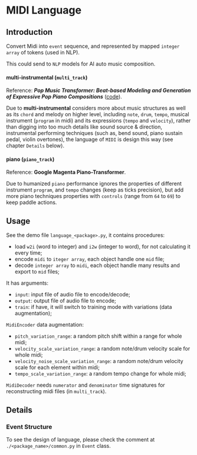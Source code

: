# MIDI Language

## Introduction

Convert Midi into `event` sequence, and represented by mapped `integer array` of tokens (used in NLP).

This could send to `NLP` models for AI auto music composition. 

#### multi-instrumental (`multi_track`)

Reference: ***Pop Music Transformer: Beat-based Modeling and Generation of Expressive Pop Piano Compositions*** ([code](https://github.com/YatingMusic/remi)).

Due to **multi-instrumental** considers more about music structures as well as its `chord` and melody on higher level, including `note`, `drum`, `tempo`, musical instrument (`program` in midi) and its expressions  (`tempo` and `velocity`), rather than digging into too much details like sound source & direction, instrumental performing techniques (such as, bend sound, piano sustain pedal, violin overtones), the language of `MIDI` is design this way (see chapter `Details` below).

#### piano (`piano_track`)

Reference: **Google Magenta Piano-Transformer**.

Due to humanized `piano` performance ignores the properties of different instrument `program`, and `tempo` changes (keep as ticks precision), but add more piano techniques properties with `controls` (range from `64` to `69`) to keep paddle actions.

## Usage

See the demo file `language_<package>.py`, it contains procedures:

* load `w2i` (word to integer) and `i2w` (integer to word), for not calculating it every time;
* encode `midi` to `iteger array`, each object handle one `mid` file;
* decode `integer array` to `midi`, each object handle many results and export to `mid` files;

It has arguments:

*  `input`: input file of audio file to encode/decode;
* `output`: output file of audio file to encode;
* `train`: if have, it will switch to training mode with variations (data augmentation);

`MidiEncoder` data augmentation:

* `pitch_variation_range`: a random pitch shift within a range for whole midi;
* `velocity_scale_variation_range`: a random note/drum velocity scale for whole midi;
* `velocity_noise_scale_variation_range`: a random note/drum velocity scale for each element within midi;
* `tempo_scale_variation_range`: a random tempo change for whole midi;

`MidiDecoder` needs `numerator` and `denominator` time signatures for reconstructing midi files (in `multi_track`).

## Details

### Event Structure

To see the design of language, please check the comment  at `./<package_name>/common.py` in `Event` class.

